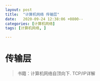 ```yaml
---
layout: post
title:  "计算机网络 传输层"
date:   2020-09-24 12:38:06 +0800--
categories: [计算机网络]
tags: [计算机网络, ]  

---
```


# 传输层

> 书籍：计算机网络自顶向下. TCP/IP详解

